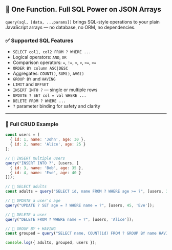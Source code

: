 ## 🚀 One Function. Full SQL Power on JSON Arrays

`query(sql, [data, ...params])` brings SQL-style operations to your plain JavaScript arrays — no database, no ORM, no dependencies.

### ✅ Supported SQL Features

- `SELECT col1, col2 FROM ? WHERE ...`
- Logical operators: `AND`, `OR`
- Comparison operators: `=`, `!=`, `<`, `>`, `<=`, `>=`
- `ORDER BY column ASC|DESC`
- Aggregates: `COUNT()`, `SUM()`, `AVG()`
- `GROUP BY` and `HAVING`
- `LIMIT` and `OFFSET`
- `INSERT INTO ?` — single or multiple rows
- `UPDATE ? SET col = val WHERE ...`
- `DELETE FROM ? WHERE ...`
- `?` parameter binding for safety and clarity

---

### 🧪 Full CRUD Example

```js
const users = [
  { id: 1, name: 'John', age: 30 },
  { id: 2, name: 'Alice', age: 25 }
];

// 🔸 INSERT multiple users
query("INSERT INTO ?", [users, [
  { id: 3, name: 'Bob', age: 35 },
  { id: 4, name: 'Eve', age: 40 }
]]);

// 🔹 SELECT adults
const adults = query("SELECT id, name FROM ? WHERE age >= ?", [users, 30]);

// 🔸 UPDATE a user's age
query("UPDATE ? SET age = ? WHERE name = ?", [users, 45, 'Eve']);

// 🔸 DELETE a user
query("DELETE FROM ? WHERE name = ?", [users, 'Alice']);

// 🔹 GROUP BY + HAVING
const grouped = query("SELECT name, COUNT(id) FROM ? GROUP BY name HAVING COUNT(id) > 0", [users]);

console.log({ adults, grouped, users });
